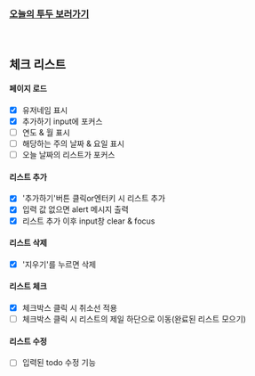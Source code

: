 ### [**오늘의 투두 보러가기**](https://mansaout.github.io/codesquard-cocoa-js/mission/mission_06/todo_list/)

<br>

## 체크 리스트

#### 페이지 로드

- [x] 유저네임 표시
- [x] 추가하기 input에 포커스
- [ ] 연도 & 월 표시
- [ ] 해당하는 주의 날짜 & 요일 표시
- [ ] 오늘 날짜의 리스트가 포커스

#### 리스트 추가

- [x] '추가하기'버튼 클릭or엔터키 시 리스트 추가
- [x] 입력 값 없으면 alert 메시지 출력
- [x] 리스트 추가 이후 input창 clear & focus

#### 리스트 삭제

- [x] '지우기'를 누르면 삭제

#### 리스트 체크

- [x] 체크박스 클릭 시 취소선 적용
- [ ] 체크박스 클릭 시 리스트의 제일 하단으로 이동(완료된 리스트 모으기)

#### 리스트 수정

- [ ] 입력된 todo 수정 기능

